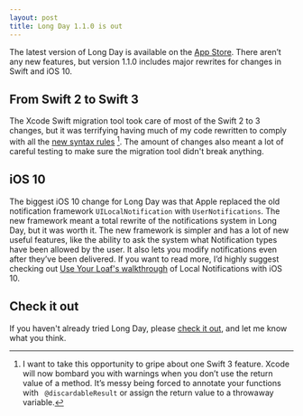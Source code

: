 ```yaml
---
layout: post
title: Long Day 1.1.0 is out
---
```


The latest version of Long Day is available on the [App Store](https://itunes.apple.com/us/app/long-day-day-planner/id1062689795?ls=1&mt=8&at=11l5Li). There aren’t any new features, but version 1.1.0 includes major rewrites for changes in Swift and iOS 10.

## From Swift 2 to Swift 3

The Xcode Swift migration tool took care of most of the Swift 2 to 3 changes, but it was terrifying having much of my code rewritten to comply with all the [new syntax rules](https://www.appcoda.com/swift3-changes/) [^gripe]. The amount of changes also meant a lot of careful testing to make sure the migration tool didn't break anything. 

## iOS 10

The biggest iOS 10 change for Long Day was that Apple replaced the old notification framework `UILocalNotification` with `UserNotifications`. The new framework meant a total rewrite of the notifications system in Long Day, but it was worth it. The new framework is simpler and has a lot of new useful features, like the ability to ask the system what Notification types have been allowed by the user. It also lets you modify notifications even after they’ve been delivered. If you want to read more, I’d highly suggest checking out [Use Your Loaf's walkthrough](http://useyourloaf.com/blog/local-notifications-with-ios-10/) of Local Notifications with iOS 10.

## Check it out

If you haven't already tried Long Day, please [check it out](https://itunes.apple.com/us/app/long-day-day-planner/id1062689795?ls=1&mt=8&at=11l5Li), and let me know what you think.

[^gripe]: I want to take this opportunity to gripe about one Swift 3 feature. Xcode will now bombard you with warnings when you don’t use the return value of a method. It’s messy being forced to annotate your functions with ` @discardableResult` or assign the return value to a throwaway variable.